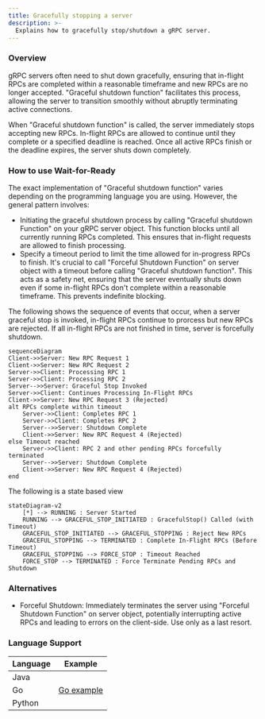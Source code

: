 ```yaml
---
title: Gracefully stopping a server
description: >-
  Explains how to gracefully stop/shutdown a gRPC server.
---
```


### Overview

gRPC servers often need to shut down gracefully, ensuring that in-flight RPCs
are completed within a reasonable timeframe and new RPCs are no longer
accepted. "Graceful shutdown function" facilitates this process, allowing the server to
transition smoothly without abruptly terminating active connections.

When "Graceful shutdown function" is called, the server immediately stops accepting new
RPCs. In-flight RPCs are allowed to continue until they complete or a specified
deadline is reached. Once all active RPCs finish or the deadline expires, the
server shuts down completely.

### How to use Wait-for-Ready

The exact implementation of "Graceful shutdown function" varies depending on the
programming language you are using. However, the general pattern
involves:

- Initiating the graceful shutdown process by calling "Graceful shutdown
  Function" on your gRPC server object. This function blocks until all
  currently running RPCs completed. This ensures that in-flight requests are
  allowed to finish processing.
- Specify a timeout period to limit the time allowed for in-progress RPCs to
  finish. It's crucial to call "Forceful Shutdown Function" on server object
  with a timeout before calling "Graceful shutdown function". This acts as a
  safety net, ensuring that the server eventually shuts down even if some
  in-flight RPCs don't complete within a reasonable timeframe. This prevents
  indefinite blocking.

The following shows the sequence of events that occur, when a server graceful
stop is invoked, in-flight RPCs continue to prorcess but new RPCs are rejected.
If all in-flight RPCs are not finished in time, server is forcefully shutdown.
```mermaid
sequenceDiagram
Client->>Server: New RPC Request 1
Client->>Server: New RPC Request 2
Server->>Client: Processing RPC 1
Server->>Client: Processing RPC 2
Server-->>Server: Graceful Stop Invoked
Server->>Client: Continues Processing In-Flight RPCs
Client->>Server: New RPC Request 3 (Rejected)
alt RPCs complete within timeout
    Server->>Client: Completes RPC 1
    Server->>Client: Completes RPC 2
    Server-->>Server: Shutdown Complete
    Client->>Server: New RPC Request 4 (Rejected)
else Timeout reached
    Server->>Client: RPC 2 and other pending RPCs forcefully terminated
    Server-->>Server: Shutdown Complete
    Client->>Server: New RPC Request 4 (Rejected)
end
```
The following is a state based view
```mermaid
stateDiagram-v2
    [*] --> RUNNING : Server Started
    RUNNING --> GRACEFUL_STOP_INITIATED : GracefulStop() Called (with Timeout)
    GRACEFUL_STOP_INITIATED --> GRACEFUL_STOPPING : Reject New RPCs
    GRACEFUL_STOPPING --> TERMINATED : Complete In-Flight RPCs (Before Timeout)
    GRACEFUL_STOPPING --> FORCE_STOP : Timeout Reached
    FORCE_STOP --> TERMINATED : Force Terminate Pending RPCs and Shutdown
```

### Alternatives

- Forceful Shutdown: Immediately terminates the server using "Forceful Shutdown
  Function" on server object, potentially interrupting active RPCs and leading
  to errors on the client-side. Use only as a last resort.

### Language Support

| Language | Example           |
|----------|-------------------|
| Java     |                   |
| Go       | [Go example]      |
| Python   |                   |

[Go example]: https://github.com/grpc/grpc-go/tree/master/examples/features/gracefulstop
